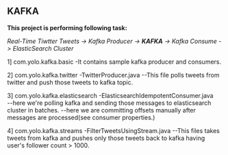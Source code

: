 ## KAFKA

**This project is performing following task:**

*Real-Time Tiwtter Tweets -> Kafka Producer -> **KAFKA** -> Kafka Consume -> ElasticSearch Cluster*

1] com.yolo.kafka.basic 
-It contains sample kafka producer and consumers.

2] com.yolo.kafka.twitter
-TwitterProducer.java 
--This file polls tweets from twitter and push those tweets to kafka topic.
                             
3] com.yolo.kafka.elasticsearch
-ElasticsearchIdempotentConsumer.java  
--here we're polling kafka and sending those messages to elasticsearch cluster in batches.
--here we are committing offsets manually after messages are processed(see consumer properties.)

4] com.yolo.kafka.streams
-FilterTweetsUsingStream.java 
--This files takes tweets from kafka and pushes only those tweets back to kafka having user's follower count > 1000.
